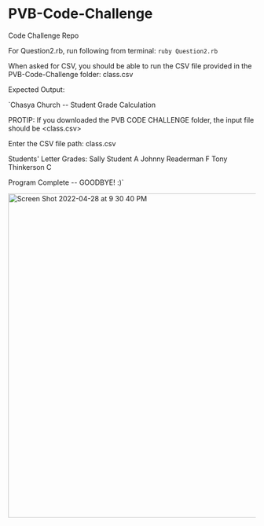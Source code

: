 # PVB-Code-Challenge
Code Challenge Repo

For Question2.rb, run following from terminal:
`ruby Question2.rb`

When asked for CSV, you should be able to run the CSV file provided in the PVB-Code-Challenge folder:
class.csv

Expected Output:

`Chasya Church -- Student Grade Calculation

PROTIP: If you downloaded the PVB CODE CHALLENGE folder,
      the input file should be <class.csv>

Enter the CSV file path:
class.csv


Students' Letter Grades:
Sally Student A
Johnny Readerman F
Tony Thinkerson C

Program Complete -- GOODBYE! :)`

<img width="660" alt="Screen Shot 2022-04-28 at 9 30 40 PM" src="https://user-images.githubusercontent.com/19393198/165873064-c12cc08e-feb8-4f89-a337-eb06ae5ff605.png">
